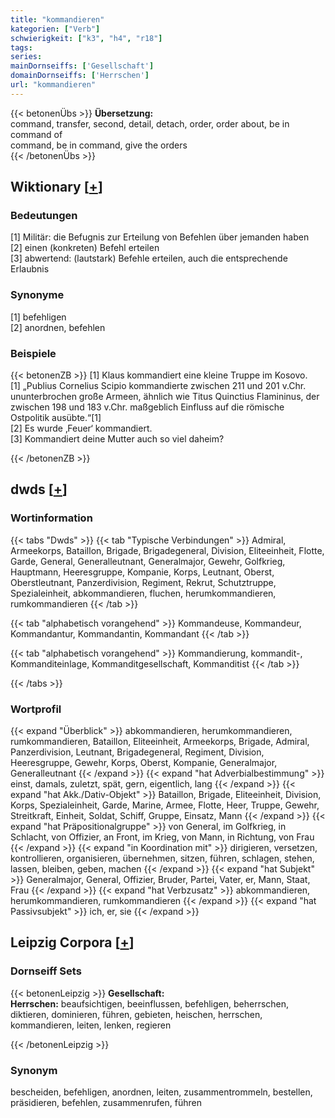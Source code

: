 ```yaml
---
title: "kommandieren"
kategorien: ["Verb"]
schwierigkeit: ["k3", "h4", "r18"]
tags:
series:
mainDornseiffs: ['Gesellschaft']
domainDornseiffs: ['Herrschen']
url: "kommandieren"
---
```


{{< betonenÜbs >}}
**Übersetzung:**  
command, transfer, second, detail, detach, order, order about, be in command of  
command, be in command, give the orders  
{{< /betonenÜbs >}}

## Wiktionary [[+](https://de.wiktionary.org/wiki/kommandieren)]

### Bedeutungen
[1] Militär: die Befugnis zur Erteilung von Befehlen über jemanden haben  
[2] einen (konkreten) Befehl erteilen  
[3] abwertend: (lautstark) Befehle erteilen, auch die entsprechende Erlaubnis  

### Synonyme
[1] befehligen  
[2] anordnen, befehlen  

### Beispiele
{{< betonenZB >}}
[1] Klaus kommandiert eine kleine Truppe im Kosovo.  
[1] „Publius Cornelius Scipio kommandierte zwischen 211 und 201 v.Chr. ununterbrochen große Armeen, ähnlich wie Titus Quinctius Flamininus, der zwischen 198 und 183 v.Chr. maßgeblich Einfluss auf die römische Ostpolitik ausübte.“[1]  
[2] Es wurde ‚Feuer‘ kommandiert.  
[3] Kommandiert deine Mutter auch so viel daheim?  

{{< /betonenZB >}}


## dwds [[+](https://www.dwds.de/wb/kommandieren)]

### Wortinformation
{{< tabs "Dwds" >}}
{{< tab "Typische Verbindungen" >}}
Admiral, Armeekorps, Bataillon, Brigade, Brigadegeneral, Division, Eliteeinheit, Flotte, Garde, General, Generalleutnant, Generalmajor, Gewehr, Golfkrieg, Hauptmann, Heeresgruppe, Kompanie, Korps, Leutnant, Oberst, Oberstleutnant, Panzerdivision, Regiment, Rekrut, Schutztruppe, Spezialeinheit, abkommandieren, fluchen, herumkommandieren, rumkommandieren
{{< /tab >}}

{{< tab "alphabetisch vorangehend" >}}
Kommandeuse, Kommandeur, Kommandantur, Kommandantin, Kommandant
{{< /tab >}}

{{< tab "alphabetisch vorangehend" >}}
Kommandierung, kommandit-, Kommanditeinlage, Kommanditgesellschaft, Kommanditist
{{< /tab >}}

{{< /tabs >}}

### Wortprofil
{{< expand "Überblick" >}} abkommandieren, herumkommandieren, rumkommandieren, Bataillon, Eliteeinheit, Armeekorps, Brigade, Admiral, Panzerdivision, Leutnant, Brigadegeneral, Regiment, Division, Heeresgruppe, Gewehr, Korps, Oberst, Kompanie, Generalmajor, Generalleutnant {{< /expand >}}
{{< expand "hat Adverbialbestimmung" >}} einst, damals, zuletzt, spät, gern, eigentlich, lang {{< /expand >}}
{{< expand "hat Akk./Dativ-Objekt" >}} Bataillon, Brigade, Eliteeinheit, Division, Korps, Spezialeinheit, Garde, Marine, Armee, Flotte, Heer, Truppe, Gewehr, Streitkraft, Einheit, Soldat, Schiff, Gruppe, Einsatz, Mann {{< /expand >}}
{{< expand "hat Präpositionalgruppe" >}} von General, im Golfkrieg, in Schlacht, von Offizier, an Front, im Krieg, von Mann, in Richtung, von Frau {{< /expand >}}
{{< expand "in Koordination mit" >}} dirigieren, versetzen, kontrollieren, organisieren, übernehmen, sitzen, führen, schlagen, stehen, lassen, bleiben, geben, machen {{< /expand >}}
{{< expand "hat Subjekt" >}} Generalmajor, General, Offizier, Bruder, Partei, Vater, er, Mann, Staat, Frau {{< /expand >}}
{{< expand "hat Verbzusatz" >}} abkommandieren, herumkommandieren, rumkommandieren {{< /expand >}}
{{< expand "hat Passivsubjekt" >}} ich, er, sie {{< /expand >}}

## Leipzig Corpora [[+](https://corpora.uni-leipzig.de/en/res?word=kommandieren&corpusId=deu_newscrawl-public_2018)]

### Dornseiff Sets
{{< betonenLeipzig >}}
**Gesellschaft:**  
**Herrschen:** beaufsichtigen, beeinflussen, befehligen, beherrschen, diktieren, dominieren, führen, gebieten, heischen, herrschen, kommandieren, leiten, lenken, regieren  

{{< /betonenLeipzig >}}

### Synonym
bescheiden, befehligen, anordnen, leiten, zusammentrommeln, bestellen, präsidieren, befehlen, zusammenrufen, führen

